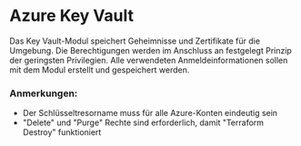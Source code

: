 # Azure Key Vault

Das Key Vault-Modul speichert Geheimnisse und Zertifikate für die Umgebung. Die Berechtigungen werden im Anschluss an festgelegt
Prinzip der geringsten Privilegien. Alle verwendeten Anmeldeinformationen sollen mit dem Modul erstellt und gespeichert werden.

### Anmerkungen:

- Der Schlüsseltresorname muss für alle Azure-Konten eindeutig sein
- "Delete" und "Purge" Rechte sind erforderlich, damit "Terraform Destroy" funktioniert
